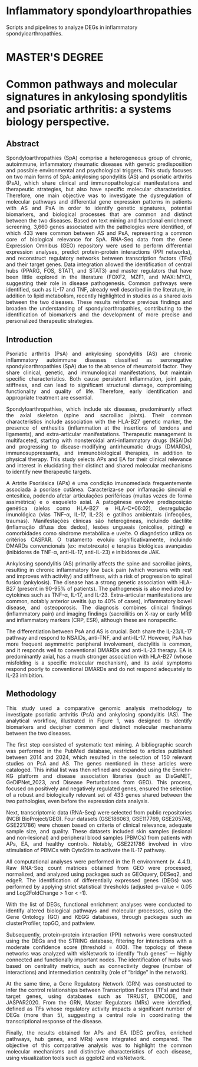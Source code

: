 # Inflammatory spondyloarthropathies
Scripts and pipelines to analyze DEGs in inflammatory spondyloarthropathies.

# MASTER'S DEGREE
# Common pathways and molecular signatures in ankylosing spondylitis and psoriatic arthritis: a systems biology perspective.
## Abstract
<div align="justify">
Spondyloarthropathies (SpA) comprise a heterogeneous group of chronic, autoimmune,
inflammatory rheumatic diseases with genetic predisposition and possible environmental and
psychological triggers. This study focuses on two main forms of SpA: ankylosing spondylitis
(AS) and psoriatic arthritis (PsA), which share clinical and immunopathological
manifestations and therapeutic strategies, but also have specific molecular characteristics.
Therefore, one main objective was to investigate the dysregulation of molecular pathways
and differential gene expression patterns in patients with AS and PsA in order to identify
genetic signatures, potential biomarkers, and biological processes that are common and
distinct between the two diseases. Based on text mining and functional enrichment screening,
3,660 genes associated with the pathologies were identified, of which 433 were common
between AS and PsA, representing a common core of biological relevance for SpA.
RNA-Seq data from the Gene Expression Omnibus (GEO) repository were used to perform
differential expression analyses, predict protein-protein interactions (PPI networks), and
reconstruct regulatory networks between transcription factors (TFs) and their target genes.
Data integration allowed the identification of central hubs (PPARG, FOS, STAT1, and
STAT3) and master regulators that have been little explored in the literature (FOXF2, MZF1,
and MAX::MYC), suggesting their role in disease pathogenesis. Common pathways were
identified, such as IL-17 and TNF, already well described in the literature, in addition to lipid
metabolism, recently highlighted in studies as a shared axis between the two diseases. These
results reinforce previous findings and broaden the understanding of spondyloarthropathies,
contributing to the identification of biomarkers and the development of more precise and
personalized therapeutic strategies.
</div>

## Introduction
<div align="justify">
Psoriatic arthritis (PsA) and ankylosing spondylitis (AS) are chronic inflammatory autoimmune diseases classified as seronegative spondyloarthropathies (SpA) due to the absence of rheumatoid factor. They share clinical, genetic, and immunological manifestations, but maintain specific characteristics. Both cause persistent inflammation, joint pain, stiffness, and can lead to significant structural damage, compromising functionality and quality of life. Therefore, early identification and appropriate treatment are essential.

Spondyloarthropathies, which include six diseases, predominantly affect the axial skeleton (spine and sacroiliac joints). Their common characteristics include association with the HLA-B27 genetic marker, the presence of enthesitis (inflammation at the insertions of tendons and ligaments), and extra-articular manifestations. Therapeutic management is multifaceted, starting with nonsteroidal anti-inflammatory drugs (NSAIDs) and progressing to disease-modifying antirheumatic drugs (DMARDs), immunosuppressants, and immunobiological therapies, in addition to physical therapy. This study selects APs and EA for their clinical relevance and interest in elucidating their distinct and shared molecular mechanisms to identify new therapeutic targets.

A Artrite Psoriásica (APs) é uma condição imunomediada frequentemente associada à psoríase cutânea. Caracteriza-se por inflamação sinovial e entesítica, podendo afetar articulações periféricas (muitas vezes de forma assimétrica) e o esqueleto axial. A patogênese envolve predisposição genética (alelos como HLA-B27 e HLA-C*06:02), desregulação imunológica (vias TNF-α, IL-17, IL-23) e gatilhos ambientais (infecções, traumas). Manifestações clínicas são heterogêneas, incluindo dactilite (inflamação difusa dos dedos), lesões ungueais (onicólise, pitting) e comorbidades como síndrome metabólica e uveíte. O diagnóstico utiliza os critérios CASPAR. O tratamento evoluiu significativamente, incluindo DMARDs convencionais (ex: metotrexato) e terapias biológicas avançadas (inibidores de TNF-α, anti-IL-17, anti-IL-23) e inibidores de JAK.

Ankylosing spondylitis (AS) primarily affects the spine and sacroiliac joints, resulting in chronic inflammatory low back pain (which worsens with rest and improves with activity) and stiffness, with a risk of progression to spinal fusion (ankylosis). The disease has a strong genetic association with HLA-B27 (present in 90-95% of patients). The pathogenesis is also mediated by cytokines such as TNF-α, IL-17, and IL-23. Extra-articular manifestations are common, notably anterior uveitis (up to 40% of cases), inflammatory bowel disease, and osteoporosis. The diagnosis combines clinical findings (inflammatory pain) and imaging findings (sacroiliitis on X-ray or early MRI) and inflammatory markers (CRP, ESR), although these are nonspecific.

The differentiation between PsA and AS is crucial. Both share the IL-23/IL-17 pathway and respond to NSAIDs, anti-TNF, and anti-IL-17. However, PsA has more frequent asymmetric peripheral involvement, dactylitis is common, and it responds well to conventional DMARDs and anti-IL-23 therapy. EA is predominantly axial, has a much stronger association with HLA-B27 (whose misfolding is a specific molecular mechanism), and its axial symptoms respond poorly to conventional DMARDs and do not respond adequately to IL-23 inhibition.
</div>

## Methodology
<div align="justify">
This study used a comparative genomic analysis methodology to investigate psoriatic arthritis (PsA) and ankylosing spondylitis (AS). The analytical workflow, illustrated in Figure 1, was designed to identify biomarkers and decipher common and distinct molecular mechanisms between the two diseases.

The first step consisted of systematic text mining. A bibliographic search was performed in the PubMed database, restricted to articles published between 2014 and 2024, which resulted in the selection of 150 relevant studies on PsA and AS. The genes mentioned in these articles were cataloged. This initial list was then refined and expanded using the Enrichr-KG platform and disease association libraries (such as DisGeNET, GeDiPNet_2023, and Disease Perturbations from GEO). This process, focused on positively and negatively regulated genes, ensured the selection of a robust and biologically relevant set of 433 genes shared between the two pathologies, even before the expression data analysis.

Next, transcriptomic data (RNA-Seq) were selected from public repositories (NCBI BioProject/GEO). Four datasets (GSE186063, GSE117769, GSE205748, GSE221786) were chosen based on criteria of clinical relevance, adequate sample size, and quality. These datasets included skin samples (lesional and non-lesional) and peripheral blood samples (PBMCs) from patients with APs, EA, and healthy controls. Notably, GSE221786 involved in vitro stimulation of PBMCs with CytoStim to activate the IL-17 pathway.

All computational analyses were performed in the R environment (v. 4.4.1). Raw RNA-Seq count matrices obtained from GEO were processed, normalized, and analyzed using packages such as GEOquery, DESeq2, and edgeR. The identification of differentially expressed genes (DEGs) was performed by applying strict statistical thresholds (adjusted p-value < 0.05 and Log2FoldChange > 1 or < -1).

With the list of DEGs, functional enrichment analyses were conducted to identify altered biological pathways and molecular processes, using the Gene Ontology (GO) and KEGG databases, through packages such as clusterProfiler, topGO, and pathview.

Subsequently, protein-protein interaction (PPI) networks were constructed using the DEGs and the STRING database, filtering for interactions with a moderate confidence score (threshold = 400). The topology of these networks was analyzed with visNetwork to identify “hub genes” — highly connected and functionally important nodes. The identification of hubs was based on centrality metrics, such as connectivity degree (number of interactions) and intermediation centrality (role of “bridge” in the network).

At the same time, a Gene Regulatory Network (GRN) was constructed to infer the control relationships between Transcription Factors (TFs) and their target genes, using databases such as TRRUST, ENCODE, and JASPAR2020. From the GRN, Master Regulators (MRs) were identified, defined as TFs whose regulatory activity impacts a significant number of DEGs (more than 5), suggesting a central role in coordinating the transcriptional response of the disease.

Finally, the results obtained for APs and EA (DEG profiles, enriched pathways, hub genes, and MRs) were integrated and compared. The objective of this comparative analysis was to highlight the common molecular mechanisms and distinctive characteristics of each disease, using visualization tools such as ggplot2 and visNetwork.
</div>

